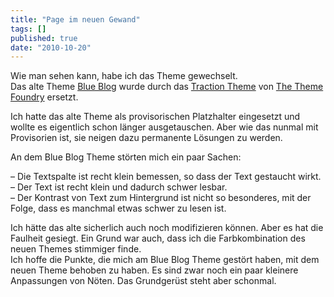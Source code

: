 ```yaml
---
title: "Page im neuen Gewand"
tags: []
published: true
date: "2010-10-20"
---
```


Wie man sehen kann, habe ich das Theme gewechselt.  
Das alte Theme [Blue Blog](http://www.daburna.de/blog/2007/08/17/wordpress-blueblog_de-skin/) wurde durch das [Traction Theme](vhttp://thethemefoundry.com/traction/) von [The Theme Foundry](http://thethemefoundry.com/) ersetzt.

Ich hatte das alte Theme als provisorischen Platzhalter eingesetzt und wollte es eigentlich schon länger ausgetauschen. Aber wie das nunmal mit Provisorien ist, sie neigen dazu permanente Lösungen zu werden.

An dem Blue Blog Theme störten mich ein paar Sachen:

– Die Textspalte ist recht klein bemessen, so dass der Text gestaucht wirkt.  
– Der Text ist recht klein und dadurch schwer lesbar.  
– Der Kontrast von Text zum Hintergrund ist nicht so besonderes, mit der Folge, dass es manchmal etwas schwer zu lesen ist.

Ich hätte das alte sicherlich auch noch modifizieren können. Aber es hat die Faulheit gesiegt. Ein Grund war auch, dass ich die Farbkombination des neuen Themes stimmiger finde.  
Ich hoffe die Punkte, die mich am Blue Blog Theme gestört haben, mit dem neuen Theme behoben zu haben. Es sind zwar noch ein paar kleinere Anpassungen von Nöten. Das Grundgerüst steht aber schonmal.

